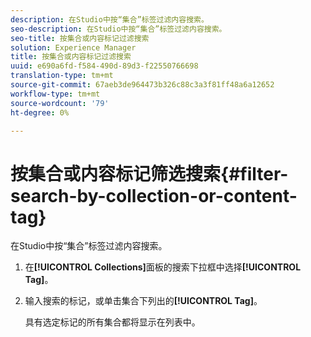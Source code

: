 ```yaml
---
description: 在Studio中按“集合”标签过滤内容搜索。
seo-description: 在Studio中按“集合”标签过滤内容搜索。
seo-title: 按集合或内容标记过滤搜索
solution: Experience Manager
title: 按集合或内容标记过滤搜索
uuid: e690a6fd-f584-490d-89d3-f22550766698
translation-type: tm+mt
source-git-commit: 67aeb3de964473b326c88c3a3f81ff48a6a12652
workflow-type: tm+mt
source-wordcount: '79'
ht-degree: 0%

---
```



# 按集合或内容标记筛选搜索{#filter-search-by-collection-or-content-tag}

在Studio中按“集合”标签过滤内容搜索。

1. 在&#x200B;**[!UICONTROL Collections]**&#x200B;面板的搜索下拉框中选择&#x200B;**[!UICONTROL Tag]**。
1. 输入搜索的标记，或单击集合下列出的&#x200B;**[!UICONTROL Tag]**。

   具有选定标记的所有集合都将显示在列表中。